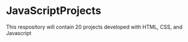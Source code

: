 # JavaScriptProjects
 This respository will contain 20 projects developed with HTML, CSS, and Javascript
